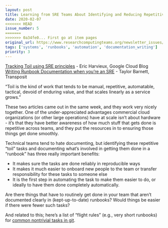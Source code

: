 ```yaml
---
layout: post
title: Learning from SRE Teams About Identifying and Reducing Repetitive Work
date: 2020-02-07
<<<<<<< HEAD
issue_number: 5
=======
>>>>>>> 0a34fe0... First go at item pages
original_url: https://www.researchcomputingteams.org/newsletter_issues/0005
tags: ['systems', 'runbooks', 'automation', 'documentation_writing']
priority: 3
---
```


<!-- markdownlint-disable MD033 -->
<!-- markdownlint-disable MD041 -->
<!-- markdownlint-disable MD049 -->

[Tracking Toil using SRE principles](https://cloud.google.com/blog/products/management-tools/identifying-and-tracking-toil-using-sre-principles) - Eric Harvieux, Google Cloud Blog <br/>
[Writing Runbook Documentation when you’re an SRE](https://www.transposit.com/blog/2020.01.30-writing-runbook-documentation-when-youre-an-sre) - Taylor Barnett, Transposit

“Toil is the kind of work that tends to be manual, repetitive, automatable, tactical, devoid of enduring value, and that scales linearly as a service grows.”

These two articles came out in the same week, and they work very nicely together.  One of the under-appreciated  advantages commercial cloud organizations (or other large operations) have at scale isn’t about hardware - it’s that they have better awareness of how much stuff that gets done is repetitive across teams, and they put the resources in to ensuring those things get done smoothly.

Technical teams tend to hate documenting, but identifying these repetitive “toil” tasks and documenting what’s involved in getting them done in a “runbook” has three really important benefits:

- It makes sure the tasks are done reliably in reproducible ways
- It makes it much easier to onboard new people to the team or transfer responsibility for these tasks to someone else
- It is the first step in automating the task to make them easier to do, or ideally to have them done completely automatically.

Are there things that have to routinely get done in your team that aren’t documented clearly in (kept-up-to-date) runbooks?  Would things be easier if there were fewer such tasks?

And related to this; here’s a list of “flight rules” (e.g., very short runbooks) for [common nontrivial tasks in git](https://github.com/k88hudson/git-flight-rules).
